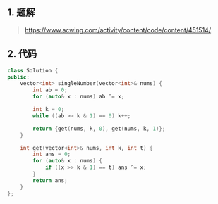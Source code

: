 ## 1. 题解
> https://www.acwing.com/activity/content/code/content/451514/

## 2. 代码
```c++
class Solution {
public:
    vector<int> singleNumber(vector<int>& nums) {
        int ab = 0;
        for (auto& x : nums) ab ^= x;

        int k = 0;
        while ((ab >> k & 1) == 0) k++;

        return {get(nums, k, 0), get(nums, k, 1)};
    }

    int get(vector<int>& nums, int k, int t) {
        int ans = 0;
        for (auto& x : nums) {
            if ((x >> k & 1) == t) ans ^= x;
        }
        return ans;
    }
};
```